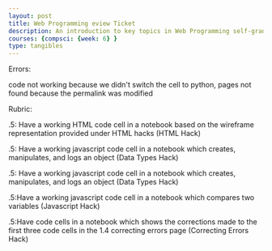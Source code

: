 ```yaml
---
layout: post
title: Web Programming eview Ticket
description: An introduction to key topics in Web Programming self-graded rubric.
courses: {compsci: {week: 6} }
type: tangibles
---
```

<p>Errors:</p>
<p>code not working because we didn't switch the cell to python, pages not found because the permalink was modified</p>
<p>Rubric:</p>
<p>.5: Have a working HTML code cell in a notebook based on the wireframe representation provided under HTML hacks (HTML Hack)</p>
<p>.5: Have a working javascript code cell in a notebook which creates, manipulates, and logs an object (Data Types Hack)</p>
<p>.5: Have a working javascript code cell in a notebook which creates, manipulates, and logs an object (Data Types Hack)</p>
<p>.5:Have a working javascript code cell in a notebook which compares two variables (Javascript Hack)</p>
<p>.5:Have code cells in a notebook which shows the corrections made to the first three code cells in the 1.4 correcting errors page (Correcting Errors Hack)</p>
